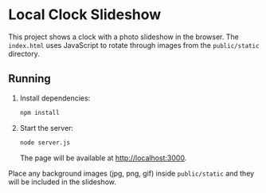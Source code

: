 # Local Clock Slideshow

This project shows a clock with a photo slideshow in the browser. The `index.html` uses JavaScript to rotate through images from the `public/static` directory.

## Running

1. Install dependencies:
   ```sh
   npm install
   ```
2. Start the server:
   ```sh
   node server.js
   ```
   The page will be available at <http://localhost:3000>.

Place any background images (jpg, png, gif) inside `public/static` and they will be included in the slideshow.
